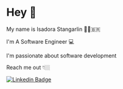 # Hey 👋

My name is Isadora Stangarlin 👩🏼‍🇧🇷

I'm A Software Engineer 💻

I'm passionate about software development

Reach me out 👇🏼

[![Linkedin Badge](https://img.shields.io/badge/-LinkedIn-blue?style=flat-square&logo=Linkedin&logoColor=white&link=https://www.linkedin.com/in/messiasjunio/)](https://www.linkedin.com/in/messiasjunio/) 
